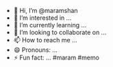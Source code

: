 - 👋 Hi, I’m @maramshan
- 👀 I’m interested in ...
- 🌱 I’m currently learning ...
- 💞️ I’m looking to collaborate on ...
- 📫 How to reach me ...
- 😄 Pronouns: ...
- ⚡ Fun fact: ...
#maram
#memo

<!---
maramshan/maramshan is a ✨ special ✨ repository because its `README.md` (this file) appears on your GitHub profile.
You can click the Preview link to take a look at your changes.
--->
